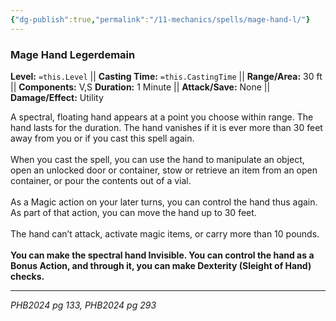 ```yaml
---
{"dg-publish":true,"permalink":"/11-mechanics/spells/mage-hand-l/"}
---
```


### Mage Hand Legerdemain

**Level:** `=this.Level` ||  **Casting Time:** `=this.CastingTime` || **Range/Area:** 30 ft || **Components:** V,S
**Duration:** 1 Minute || **Attack/Save:** None || **Damage/Effect:** Utility

A spectral, floating hand appears at a point you choose within range. The hand lasts for the duration. The hand vanishes if it is ever more than 30 feet away from you or if you cast this spell again.<br><br>When you cast the spell, you can use the hand to manipulate an object, open an unlocked door or container, stow or retrieve an item from an open container, or pour the contents out of a vial.<br><br>As a Magic action on your later turns, you can control the hand thus again. As part of that action, you can move the hand up to 30 feet.<br><br>The hand can’t attack, activate magic items, or carry more than 10 pounds.<br><br>**You can make the spectral hand Invisible. You can control the hand as a Bonus Action, and through it, you can make Dexterity (Sleight of Hand) checks.**

---
_PHB2024 pg 133, PHB2024 pg 293_